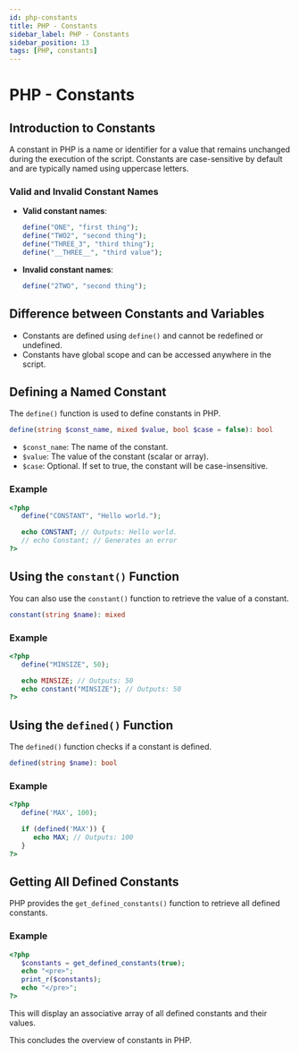 ```yaml
---
id: php-constants
title: PHP - Constants
sidebar_label: PHP - Constants
sidebar_position: 13
tags: [PHP, constants]
---
```


# PHP - Constants

## Introduction to Constants

A constant in PHP is a name or identifier for a value that remains unchanged during the execution of the script. Constants are case-sensitive by default and are typically named using uppercase letters.

### Valid and Invalid Constant Names

- **Valid constant names**:
  ```php
  define("ONE", "first thing");
  define("TWO2", "second thing");
  define("THREE_3", "third thing");
  define("__THREE__", "third value");
  ```
- **Invalid constant names**:
  ```php
  define("2TWO", "second thing");
  ```

## Difference between Constants and Variables

- Constants are defined using `define()` and cannot be redefined or undefined.
- Constants have global scope and can be accessed anywhere in the script.

## Defining a Named Constant

The `define()` function is used to define constants in PHP.

```php
define(string $const_name, mixed $value, bool $case = false): bool
```

- `$const_name`: The name of the constant.
- `$value`: The value of the constant (scalar or array).
- `$case`: Optional. If set to true, the constant will be case-insensitive.

### Example

```php
<?php  
   define("CONSTANT", "Hello world.");

   echo CONSTANT; // Outputs: Hello world.
   // echo Constant; // Generates an error
?>
```

## Using the `constant()` Function

You can also use the `constant()` function to retrieve the value of a constant.

```php
constant(string $name): mixed
```

### Example

```php
<?php
   define("MINSIZE", 50);

   echo MINSIZE; // Outputs: 50
   echo constant("MINSIZE"); // Outputs: 50
?>
```

## Using the `defined()` Function

The `defined()` function checks if a constant is defined.

```php
defined(string $name): bool
```

### Example

```php
<?php
   define('MAX', 100);

   if (defined('MAX')) {
      echo MAX; // Outputs: 100
   }
?>
```

## Getting All Defined Constants

PHP provides the `get_defined_constants()` function to retrieve all defined constants.

### Example

```php
<?php
   $constants = get_defined_constants(true);
   echo "<pre>";
   print_r($constants);
   echo "</pre>";
?>
```

This will display an associative array of all defined constants and their values.

This concludes the overview of constants in PHP.